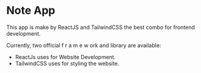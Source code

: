 # Note App

This app is make by ReactJS and TailwindCSS the best combo for frontend development.

Currently, two official f r a m e w ork and library are available:

- ReactJs uses for Website Development.
- TailwindCSS uses for styling the website.
